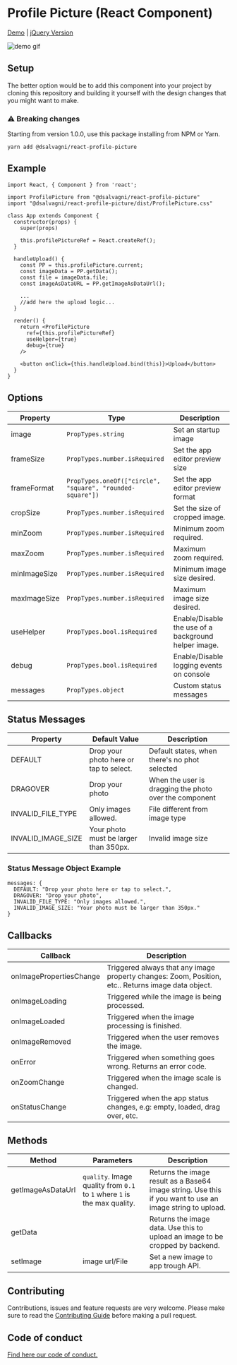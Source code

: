 # Profile Picture (React Component)

[Demo](https://salvagni.dev/react-profile-picture) | [jQuery Version](https://github.com/dsalvagni/profile-picture)

![demo gif](demo.gif)


## Setup

The better option would be to add this component into your project by cloning this repository and building it yourself with the design changes that you might want to make. 

### :warning: Breaking changes

Starting from version 1.0.0, use this package installing from NPM or Yarn. 

`yarn add @dsalvagni/react-profile-picture`

## Example

```
import React, { Component } from 'react';

import ProfilePicture from "@dsalvagni/react-profile-picture"
import "@dsalvagni/react-profile-picture/dist/ProfilePicture.css"

class App extends Component {
  constructor(props) {
    super(props)

    this.profilePictureRef = React.createRef();
  }

  handleUpload() {
    const PP = this.profilePicture.current;
    const imageData = PP.getData();
    const file = imageData.file;
    const imageAsDataURL = PP.getImageAsDataUrl();

    ...
    //add here the upload logic...
  }

  render() {
    return <ProfilePicture
      ref={this.profilePictureRef}
      useHelper={true}
      debug={true}
    />

    <button onClick={this.handleUpload.bind(this)}>Upload</button>
  }
}
```

## Options

| Property  | Type | Description  |
|---|---|---|
| image  | `PropTypes.string`   |  Set an startup image  |
| frameSize  | `PropTypes.number.isRequired`  |  Set the app editor preview size  |
| frameFormat  | `PropTypes.oneOf(["circle", "square", "rounded-square"])`  | Set the app editor preview format   |
| cropSize  | `PropTypes.number.isRequired`  | Set the size of cropped image.  |
| minZoom  | `PropTypes.number.isRequired`  | Minimum zoom required.  |
| maxZoom  | `PropTypes.number.isRequired`  | Maximum zoom required.  |
| minImageSize  | `PropTypes.number.isRequired`  |  Minimum image size desired.  |
| maxImageSize  | `PropTypes.number.isRequired`  |  Maximum image size desired. |
| useHelper  | `PropTypes.bool.isRequired`  |  Enable/Disable the use of a background helper image.  |
| debug  | `PropTypes.bool.isRequired`  | Enable/Disable logging events on console  |
| messages  | `PropTypes.object`  | Custom status messages  |

## Status Messages

| Property  | Default Value | Description  |
|---|---|---|
| DEFAULT | Drop your photo here or tap to select. | Default states, when there's no phot selected |
| DRAGOVER | Drop your photo | When the user is dragging the photo over the component |
| INVALID_FILE_TYPE | Only images allowed. | File different from image type |
| INVALID_IMAGE_SIZE | Your photo must be larger than 350px. | Invalid image size |

### Status Message Object Example

```
messages: {
  DEFAULT: "Drop your photo here or tap to select.",
  DRAGOVER: "Drop your photo",
  INVALID_FILE_TYPE: "Only images allowed.",
  INVALID_IMAGE_SIZE: "Your photo must be larger than 350px."
}
```

## Callbacks

| Callback  | Description  |
|---|---|
| onImagePropertiesChange  | Triggered always that any image property changes: Zoom, Position, etc.. Returns image data object.  | 
| onImageLoading  | Triggered while the image is being processed.  |
| onImageLoaded  | Triggered when the image processing is finished.    |
| onImageRemoved  | Triggered when the user removes the image.   |
| onError  | Triggered when something goes wrong. Returns an error code.    |
| onZoomChange  | Triggered when the image scale is changed.    |
| onStatusChange  | Triggered when the app status changes, e.g: empty, loaded, drag over, etc.    |

## Methods

| Method  | Parameters | Description  |
|---|---|---|
| getImageAsDataUrl |  `quality`. Image quality from `0.1` to `1` where `1` is the max quality. |  Returns the image result as a Base64 image string.  Use this if you want to use an image string to upload.  | 
| getData |   |  Returns the image data. Use this to upload an image to be cropped by backend.  | 
| setImage |  image url/File  |  Set a new image to app trough API.  | 



## Contributing

Contributions, issues and feature requests are very welcome. Please make sure to read the [Contributing Guide](CONTRIBUTING.md) before making a pull request.

## Code of conduct

[Find here our code of conduct.](CODE-OF-CONDUCT.md)

